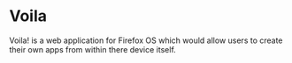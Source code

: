 Voila
=====

Voila! is a web application for Firefox OS which would allow users to create their own apps from within there device itself.
